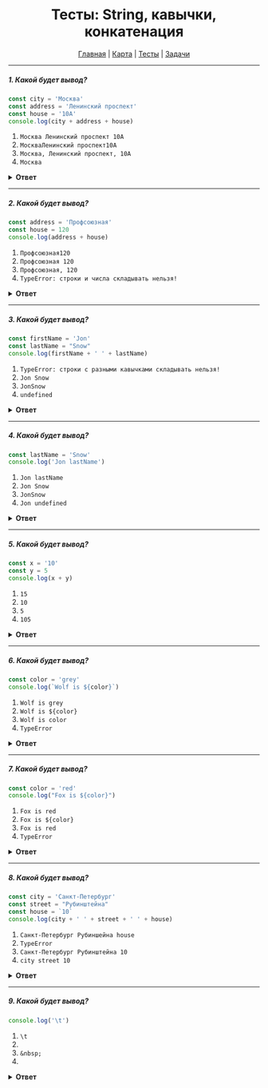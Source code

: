 <div align="center">

# Тесты: String, кавычки, конкатенация

[Главная](https://github.com/dollaween/junior-roadmap/)
|
[Карта](/roadmap/README.md)
|
[Тесты](/tests/README.md)
|
[Задачи](/tasks/README.md)

</div>

---

##### 1. Какой будет вывод?

```javascript
const city = 'Москва'
const address = 'Ленинский проспект'
const house = '10А'
console.log(city + address + house)
```

1. `Москва Ленинский проспект 10А`
2. `МоскваЛенинский проспект10А`
3. `Москва, Ленинский проспект, 10А`
4. `Москва`

<details><summary><b>Ответ</b></summary>
<p>

**Ответ: 2**

Конкатенация (объединение) строк происходит без добавления символов движком "от себя" — если между строками не было пробелов или запятых — то и в итоговой строке их не будет.

</p>
</details>

---

##### 2. Какой будет вывод?

```javascript
const address = 'Профсоюзная'
const house = 120
console.log(address + house)
```

1. `Профсоюзная120`
2. `Профсоюзная 120`
3. `Профсоюзная, 120`
4. `TypeError: строки и числа складывать нельзя!`

<details><summary><b>Ответ</b></summary>
<p>

**Ответ: 1**

Строки и числа можно конкатенировать (объединять). В результате конкатенации мы получим строку.

</p>
</details>

---

##### 3. Какой будет вывод?

```javascript
const firstName = 'Jon'
const lastName = "Snow"
console.log(firstName + ' ' + lastName)
```

1. `TypeError: строки с разными кавычками складывать нельзя!`
2. `Jon Snow`
3. `JonSnow`
4. `undefined`

<details><summary><b>Ответ</b></summary>
<p>

**Ответ: 2**

Одинарные и двойные кавычки ничем не отличаются и их можно конкатенировать.

</p>
</details>

---

##### 4. Какой будет вывод?

```javascript
const lastName = 'Snow'
console.log('Jon lastName')
```

1. `Jon lastName`
2. `Jon Snow`
3. `JonSnow`
4. `Jon undefined`

<details><summary><b>Ответ</b></summary>
<p>

**Ответ: 1**

Символы в одинарных и двойных кавычках являются обычным текстом. Исключение составляет только символ обратного слэша `\`.

</p>
</details>

---

##### 5. Какой будет вывод?

```javascript
const x = '10'
const y = 5
console.log(x + y)
```

1. `15`
2. `10`
3. `5`
4. `105`

<details><summary><b>Ответ</b></summary>
<p>

**Ответ: 4**

При конкатенации, если один из операндов является строкой, то оба операнда будут приведены к строке и будут конкатенироваться как строки.

</p>
</details>

---

##### 6. Какой будет вывод?

```javascript
const color = 'grey'
console.log(`Wolf is ${color}`)
```

1. `Wolf is grey`
2. `Wolf is ${color}`
3. `Wolf is color`
4. `TypeError`

<details><summary><b>Ответ</b></summary>
<p>

**Ответ: 1**

В апострофах (обратных кавычках) можно использовать переменные, если обернуть их в конструкцию `${}`.

</p>
</details>

---

##### 7. Какой будет вывод?

```javascript
const color = 'red'
console.log("Fox is ${color}")
```

1. `Fox is red`
2. `Fox is ${color}`
3. `Fox is red`
4. `TypeError`

<details><summary><b>Ответ</b></summary>
<p>

**Ответ: 2**

Символы в одинарных и двойных кавычках являются обычным текстом. Исключение составляет только символ обратного слэша `\`.

</p>
</details>

---

##### 8. Какой будет вывод?

```javascript
const city = 'Санкт-Петербург'
const street = "Рубинштейна"
const house = `10`
console.log(city + ' ' + street + ' ' + house)
```

1. `Санкт-Петербург Рубиншейна house`
2. `TypeError`
3. `Санкт-Петербург Рубинштейна 10`
4. `city street 10`

<details><summary><b>Ответ</b></summary>
<p>

**Ответ: 3**

Конкатенировать строки в одинарных, обратных кавычках и апострофах можно.

</p>
</details>

---

##### 9. Какой будет вывод?

```javascript
console.log('\t')
```

1. `\t`
2. ` `
3. `&nbsp;`
4. `    `

<details><summary><b>Ответ</b></summary>
<p>

**Ответ: 4**

Символ обратного слэша `\` является служебным. В данном случае, `\t` — это табуляция.

</p>
</details>


